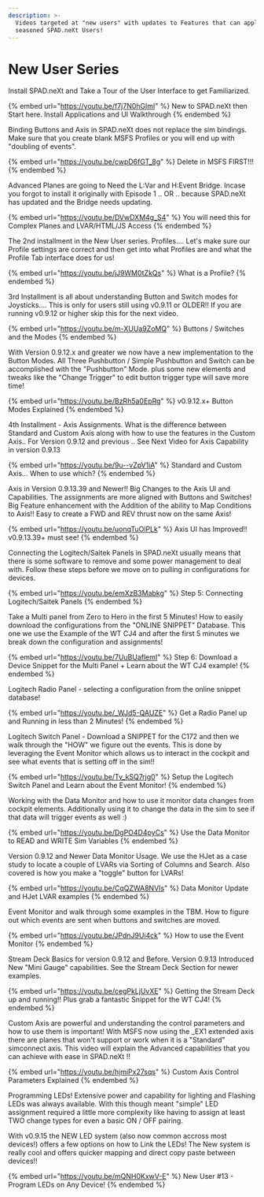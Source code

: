 ```yaml
---
description: >-
  Videos targeted at "new users" with updates to Features that can apply to even
  seasoned SPAD.neXt Users!
---
```


# New User Series



Install SPAD.neXt and Take a Tour of the User Interface to get Familiarized.

{% embed url="https://youtu.be/f7j7N0hGlmI" %}
New to SPAD.neXt then Start here.   Install Applications and UI Walkthrough
{% endembed %}

Binding Buttons and Axis in SPAD.neXt does not replace the sim bindings.  Make sure that you create blank MSFS Profiles or you will end up with "doubling of events".

{% embed url="https://youtu.be/cwpD6fGT_8g" %}
Delete in MSFS FIRST!!!
{% endembed %}

Advanced Planes are going to Need the L:Var and H:Event Bridge.  Incase you forgot to install it originally with Episode 1 .. OR .. because SPAD.neXt has updated and the Bridge needs updating.

{% embed url="https://youtu.be/DVwDXM4g_S4" %}
You will need this for Complex Planes and LVAR/HTML/JS Access
{% endembed %}

The 2nd installment in the New User series. Profiles.... Let's make sure our Profile settings are correct and then get into what Profiles are and what the Profile Tab interface does for us!

{% embed url="https://youtu.be/jJ9WM0tZkQs" %}
What is a Profile?
{% endembed %}

3rd Installment is all about understanding Button and Switch modes for Joysticks....  This is only for users still using v0.9.11 or OLDER!!  If you are running v0.9.12 or higher skip this for the next video.

{% embed url="https://youtu.be/m-XUUa9ZoMQ" %}
Buttons / Switches and the Modes
{% endembed %}

With Version 0.9.12.x and greater we now have a new implementation to the Button Modes.  All Three Pushbutton / Simple Pushbutton and Switch can be accomplished with the "Pushbutton" Mode.  plus some new elements and tweaks like the "Change Trigger" to edit button trigger type will save more time!

{% embed url="https://youtu.be/BzRh5a0EpRg" %}
v0.9.12.x+ Button Modes Explained
{% endembed %}

4th Installment - Axis Assignments.  What is the difference between Standard and Custom Axis along with how to use the features in the Custom Axis.. For Version 0.9.12 and previous .. See Next Video for Axis Capability in version 0.9.13

{% embed url="https://youtu.be/9u--vZpV1iA" %}
Standard and Custom Axis...  When to use which?
{% endembed %}

Axis in Version 0.9.13.39 and Newer!!  Big Changes to the Axis UI and Capabilities.  The assignments are more aligned with Buttons and Switches!  Big Feature enhancement with the Addition of the ability to Map Conditions to Axis!!  Easy to create a FWD and REV thrust now on the same Axis!

{% embed url="https://youtu.be/uonqTuOlPLk" %}
Axis UI has Improved!! v0.9.13.39+ must see!
{% endembed %}

Connecting the Logitech/Saitek Panels in SPAD.neXt usually means that there is some software to remove and some power management to deal with.  Follow these steps before we move on to pulling in configurations for devices.

{% embed url="https://youtu.be/emXzB3Mabkg" %}
Step 5: Connecting Logitech/Saitek Panels
{% endembed %}

Take a Multi panel from Zero to Hero in the first 5 Minutes!  How to easily download the configurations from the "ONLINE SNIPPET" Database.  This one we use the Example of the WT CJ4 and after the first 5 minutes we break down the configuration and assignments!

{% embed url="https://youtu.be/7UuBUaflemI" %}
Step 6: Download a Device Snippet for the Multi Panel + Learn about the WT CJ4 example!
{% endembed %}

Logitech Radio Panel -  selecting a configuration from the online snippet database!

{% embed url="https://youtu.be/_WJd5-QAUZE" %}
Get a Radio Panel up and Running in less than 2 Minutes!
{% endembed %}

Logitech Switch Panel - Download a SNIPPET for the C172 and then we walk through the "HOW" we figure out the events.  This is done by leveraging the Event Monitor which allows us to interact in the cockpit and see what events that is setting off in the sim!!

{% embed url="https://youtu.be/Tv_kSQ7rjg0" %}
Setup the Logitech Switch Panel and Learn about the Event Monitor!
{% endembed %}

Working with the Data Monitor and how to use it monitor data changes from cockpit elements.  Additionally using it to change the data in the sim to see if that data will trigger events as well :)

{% embed url="https://youtu.be/DgPO4D4pyCs" %}
Use the Data Monitor to READ and WRITE Sim Variables
{% endembed %}

Version 0.9.12 and Newer Data Monitor Usage.  We use the HJet as a case study to locate a couple of LVARs via Sorting of Columns and Search.  Also covered is how you make a "toggle" button for LVARs!

{% embed url="https://youtu.be/CqQZWA8NVIs" %}
Data Monitor Update and HJet LVAR examples
{% endembed %}



Event Monitor and walk through some examples in the TBM.   How to figure out which events are sent when buttons and switches are moved. &#x20;

{% embed url="https://youtu.be/JPdnJ9Ui4ck" %}
How to use the Event Monitor
{% endembed %}

Stream Deck Basics for version 0.9.12 and Before.  Version 0.9.13 Introduced New "Mini Gauge" capabilities.  See the Stream Deck Section for newer examples.

{% embed url="https://youtu.be/cegPkLjUvXE" %}
Getting the Stream Deck up and running!! Plus grab a fantastic Snippet for the WT CJ4!
{% endembed %}

Custom Axis are powerful and understanding the control parameters and how to use them is important!  With MSFS now using the \_EX1 extended axis there are planes that won't support or work when it is a "Standard" simconnect axis.  This video will explain the Advanced capabilities that you can achieve with ease in SPAD.neXt !!

{% embed url="https://youtu.be/hjmiPx27sqs" %}
Custom Axis Control Parameters Explained
{% endembed %}

Programming LEDs! Extensive power and capability for lighting and Flashing LEDs was always available. With this though meant "simple" LED assignment required a little more complexity like having to assign at least TWO change types for even a basic ON / OFF pairing.

With v0.9.15 the NEW LED system (also now common accross most devices!) offers a few options on how to Link the LEDs! The New system is really cool and offers quicker mapping and direct copy paste between devices!!

{% embed url="https://youtu.be/mQNH0KxwV-E" %}
New User #13 - Program LEDs on Any Device!
{% endembed %}
